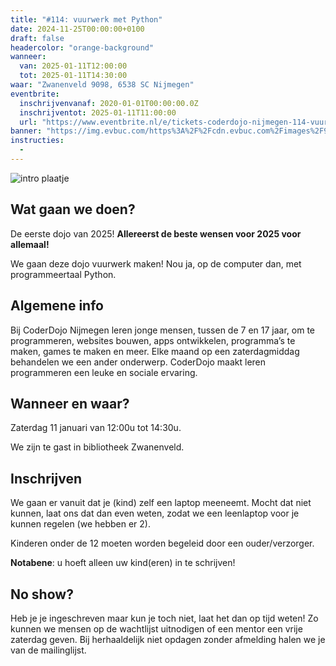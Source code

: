 ```yaml
---
title: "#114: vuurwerk met Python"
date: 2024-11-25T00:00:00+0100
draft: false
headercolor: "orange-background"
wanneer: 
  van: 2025-01-11T12:00:00
  tot: 2025-01-11T14:30:00
waar: "Zwanenveld 9098, 6538 SC Nijmegen"
eventbrite:
  inschrijvenvanaf: 2020-01-01T00:00:00.0Z
  inschrijventot: 2025-01-11T11:00:00
  url: "https://www.eventbrite.nl/e/tickets-coderdojo-nijmegen-114-vuurwerk-met-python-1095485369229"
banner: "https://img.evbuc.com/https%3A%2F%2Fcdn.evbuc.com%2Fimages%2F925831713%2F187233351803%2F1%2Foriginal.20250101-203042?h=200&w=450&auto=format%2Ccompress&q=75&sharp=10&rect=0%2C50%2C1636%2C818&s=54db946f52f87a632aa386f19d0ef037"
instructies:
  - 
---
```


![intro plaatje](https://img.evbuc.com/https%3A%2F%2Fcdn.evbuc.com%2Fimages%2F925831713%2F187233351803%2F1%2Foriginal.20250101-203042?h=200&w=450&auto=format%2Ccompress&q=75&sharp=10&rect=0%2C50%2C1636%2C818&s=54db946f52f87a632aa386f19d0ef037)


## Wat gaan we doen?

De eerste dojo van 2025! 
**Allereerst de beste wensen voor 2025 voor allemaal!**

We gaan deze dojo vuurwerk maken! Nou ja, op de computer dan, met programmeertaal Python. 




<!--more-->


## Algemene info

Bij CoderDojo Nijmegen leren jonge mensen, tussen de 7 en 17 jaar, om te programmeren, websites bouwen, apps ontwikkelen, programma’s te maken, games te maken en meer. Elke maand op een zaterdagmiddag behandelen we een ander onderwerp. CoderDojo maakt leren programmeren een leuke en sociale ervaring.



## Wanneer en waar?

Zaterdag 11 januari van 12:00u tot 14:30u.

We zijn te gast in bibliotheek Zwanenveld.



## Inschrijven

We gaan er vanuit dat je (kind) zelf een laptop meeneemt. Mocht dat niet kunnen, laat ons dat dan even weten, zodat we een leenlaptop voor je kunnen regelen (we hebben er 2).

Kinderen onder de 12 moeten worden begeleid door een ouder/verzorger.

**Notabene**: u hoeft alleen uw kind(eren) in te schrijven!



## No show?

Heb je je ingeschreven maar kun je toch niet, laat het dan op tijd weten! Zo kunnen we mensen op de wachtlijst uitnodigen of een mentor een vrije zaterdag geven. Bij herhaaldelijk niet opdagen zonder afmelding halen we je van de mailinglijst.
